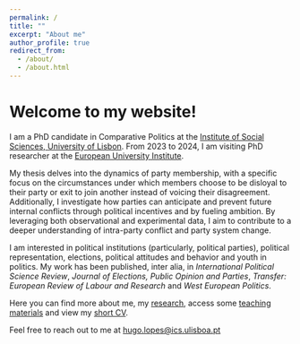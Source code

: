 ```yaml
---
permalink: /
title: ""
excerpt: "About me"
author_profile: true
redirect_from: 
  - /about/
  - /about.html
---
```


Welcome to my website!
======

I am a PhD candidate in Comparative Politics at the [Institute of Social Sciences, University of Lisbon](https://www.ics.ulisboa.pt/). From 2023 to 2024, I am visiting PhD researcher at the [European University Institute](https://www.eui.eu/en/academic-units/political-and-social-sciences).

My thesis delves into the dynamics of party membership, with a specific focus on the circumstances under which members choose to be disloyal to their party or exit to join another instead of voicing their disagreement. Additionally, I investigate how parties can anticipate and prevent future internal conflicts through political incentives and by fueling ambition. By leveraging both observational and experimental data, I aim to contribute to a deeper understanding of intra-party conflict and party system change.

I am interested in political institutions (particularly, political parties), political representation, elections, political attitudes and behavior and youth in politics. My work has been published, inter alia, in <i>International Political Science Review</i>, <i>Journal of Elections, Public Opinion and Parties</i>, <i>Transfer: European Review of Labour and Research</i> and <i>West European Politics</i>. 

Here you can find more about me, my [research](https://hugoferrinholopes.github.io/publications/), access some [teaching materials](https://hugoferrinholopes.github.io/teaching/) and view my [short CV](https://hugoferrinholopes.github.io/cv/).

Feel free to reach out to me at [hugo.lopes@ics.ulisboa.pt](hugo.lopes@ics.ulisboa.pt)
